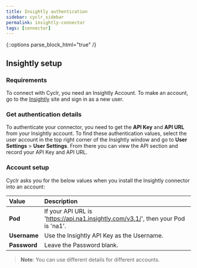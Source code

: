 ```yaml
---
title: Insightly authentication
sidebar: cyclr_sidebar
permalink: insightly-connector
tags: [connector]
---
```

{::options parse_block_html="true" /}
<section class="card">

## Insightly setup

### Requirements

To connect with Cyclr, you need an Insightly Account. To make an account, go to the [Insightly](https://login.insightly.com/) site and sign in as a new user.

### Get authentication details

To authenticate your connector, you need to get the **API Key** and **API URL** from your Insightly account. To find these authentication values, select the user account in the top right corner of the Insightly window and go to **User Settings** > **User Settings**. From there you can view the API section and record your API Key and API URL.

</section>
<section class="card">

### Account setup

Cyclr asks you for the below values when you install the Insightly connector into an account:

| **Value**          | **Description**                                                                       |
| :----------------- | :------------------------------------------------------------------------------------ |
| **Pod**            | If your API URL is 'https://api.na1.insightly.com/v3.1/', then your Pod is 'na1'. |
| **Username**       | Use the Insightly API Key as the Username.                                            |
| **Password**       | Leave the Password blank.                                                             |

> **Note**: You can use different details for different accounts.

</section>
